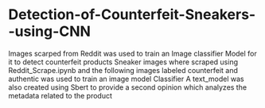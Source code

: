 # Detection-of-Counterfeit-Sneakers--using-CNN
Images scarped from Reddit was used to train an Image classifier Model for it to detect counterfeit products
Sneaker images where scraped using Reddit_Scrape.ipynb and the following images labeled counterfeit and authentic was used to train an image model Classifier
A text_model was also created using Sbert to provide a second opinion which analyzes the metadata related to the product
